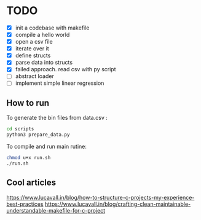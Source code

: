 # TODO

- [x] init a codebase with makefile
- [x] compile a hello world
- [x] open a csv file
- [x] iterate over it
- [x] define structs
- [x] parse data into structs
- [x] failed approach. read csv with py script
- [ ] abstract loader
- [ ] implement simple linear regression

## How to run

To generate the bin files from data.csv :

```bash
cd scripts
python3 prepare_data.py
```

To compile and run main rutine:

```bash
chmod u+x run.sh
./run.sh
```

## Cool articles

https://www.lucavall.in/blog/how-to-structure-c-projects-my-experience-best-practices
https://www.lucavall.in/blog/crafting-clean-maintainable-understandable-makefile-for-c-project
